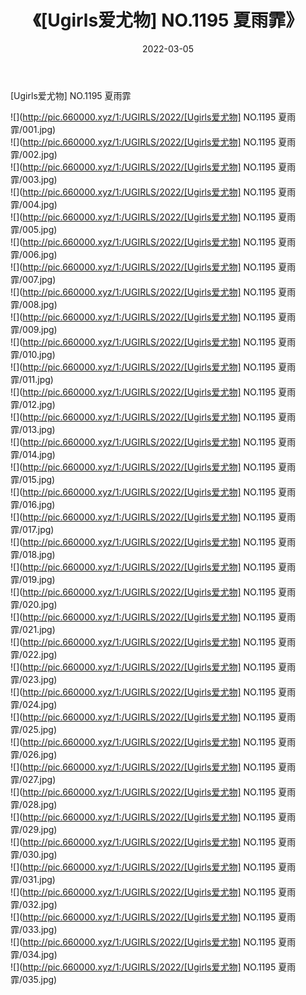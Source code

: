 ﻿---
layout: post
title:  《[Ugirls爱尤物] NO.1195 夏雨霏》
date:   2022-03-05
img: http://pic.660000.xyz/1:/UGIRLS/2022/[Ugirls爱尤物] NO.1195 夏雨霏/000.jpg
categories: [美女, 清纯, 唯美]
---

[Ugirls爱尤物] NO.1195 夏雨霏

 ![](http://pic.660000.xyz/1:/UGIRLS/2022/[Ugirls爱尤物] NO.1195 夏雨霏/001.jpg) <br>![](http://pic.660000.xyz/1:/UGIRLS/2022/[Ugirls爱尤物] NO.1195 夏雨霏/002.jpg) <br>![](http://pic.660000.xyz/1:/UGIRLS/2022/[Ugirls爱尤物] NO.1195 夏雨霏/003.jpg) <br>![](http://pic.660000.xyz/1:/UGIRLS/2022/[Ugirls爱尤物] NO.1195 夏雨霏/004.jpg) <br>![](http://pic.660000.xyz/1:/UGIRLS/2022/[Ugirls爱尤物] NO.1195 夏雨霏/005.jpg) <br>![](http://pic.660000.xyz/1:/UGIRLS/2022/[Ugirls爱尤物] NO.1195 夏雨霏/006.jpg) <br>![](http://pic.660000.xyz/1:/UGIRLS/2022/[Ugirls爱尤物] NO.1195 夏雨霏/007.jpg) <br>![](http://pic.660000.xyz/1:/UGIRLS/2022/[Ugirls爱尤物] NO.1195 夏雨霏/008.jpg) <br>![](http://pic.660000.xyz/1:/UGIRLS/2022/[Ugirls爱尤物] NO.1195 夏雨霏/009.jpg) <br>![](http://pic.660000.xyz/1:/UGIRLS/2022/[Ugirls爱尤物] NO.1195 夏雨霏/010.jpg) <br>![](http://pic.660000.xyz/1:/UGIRLS/2022/[Ugirls爱尤物] NO.1195 夏雨霏/011.jpg) <br>![](http://pic.660000.xyz/1:/UGIRLS/2022/[Ugirls爱尤物] NO.1195 夏雨霏/012.jpg) <br>![](http://pic.660000.xyz/1:/UGIRLS/2022/[Ugirls爱尤物] NO.1195 夏雨霏/013.jpg) <br>![](http://pic.660000.xyz/1:/UGIRLS/2022/[Ugirls爱尤物] NO.1195 夏雨霏/014.jpg) <br>![](http://pic.660000.xyz/1:/UGIRLS/2022/[Ugirls爱尤物] NO.1195 夏雨霏/015.jpg) <br>![](http://pic.660000.xyz/1:/UGIRLS/2022/[Ugirls爱尤物] NO.1195 夏雨霏/016.jpg) <br>![](http://pic.660000.xyz/1:/UGIRLS/2022/[Ugirls爱尤物] NO.1195 夏雨霏/017.jpg) <br>![](http://pic.660000.xyz/1:/UGIRLS/2022/[Ugirls爱尤物] NO.1195 夏雨霏/018.jpg) <br>![](http://pic.660000.xyz/1:/UGIRLS/2022/[Ugirls爱尤物] NO.1195 夏雨霏/019.jpg) <br>![](http://pic.660000.xyz/1:/UGIRLS/2022/[Ugirls爱尤物] NO.1195 夏雨霏/020.jpg) <br>![](http://pic.660000.xyz/1:/UGIRLS/2022/[Ugirls爱尤物] NO.1195 夏雨霏/021.jpg) <br>![](http://pic.660000.xyz/1:/UGIRLS/2022/[Ugirls爱尤物] NO.1195 夏雨霏/022.jpg) <br>![](http://pic.660000.xyz/1:/UGIRLS/2022/[Ugirls爱尤物] NO.1195 夏雨霏/023.jpg) <br>![](http://pic.660000.xyz/1:/UGIRLS/2022/[Ugirls爱尤物] NO.1195 夏雨霏/024.jpg) <br>![](http://pic.660000.xyz/1:/UGIRLS/2022/[Ugirls爱尤物] NO.1195 夏雨霏/025.jpg) <br>![](http://pic.660000.xyz/1:/UGIRLS/2022/[Ugirls爱尤物] NO.1195 夏雨霏/026.jpg) <br>![](http://pic.660000.xyz/1:/UGIRLS/2022/[Ugirls爱尤物] NO.1195 夏雨霏/027.jpg) <br>![](http://pic.660000.xyz/1:/UGIRLS/2022/[Ugirls爱尤物] NO.1195 夏雨霏/028.jpg) <br>![](http://pic.660000.xyz/1:/UGIRLS/2022/[Ugirls爱尤物] NO.1195 夏雨霏/029.jpg) <br>![](http://pic.660000.xyz/1:/UGIRLS/2022/[Ugirls爱尤物] NO.1195 夏雨霏/030.jpg) <br>![](http://pic.660000.xyz/1:/UGIRLS/2022/[Ugirls爱尤物] NO.1195 夏雨霏/031.jpg) <br>![](http://pic.660000.xyz/1:/UGIRLS/2022/[Ugirls爱尤物] NO.1195 夏雨霏/032.jpg) <br>![](http://pic.660000.xyz/1:/UGIRLS/2022/[Ugirls爱尤物] NO.1195 夏雨霏/033.jpg) <br>![](http://pic.660000.xyz/1:/UGIRLS/2022/[Ugirls爱尤物] NO.1195 夏雨霏/034.jpg) <br>![](http://pic.660000.xyz/1:/UGIRLS/2022/[Ugirls爱尤物] NO.1195 夏雨霏/035.jpg) <br>